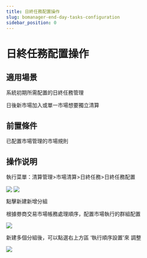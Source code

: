 ```yaml
---
title: 日終任務配置操作
slug: bomanager-end-day-tasks-configuration
sidebar_position: 0
---
```



# 日終任務配置操作

## 適用場景

系統初期所需配置的日終任務管理

日後新市場加入或單一市場想要獨立清算

## 前置條件

已配置市場管理的市場規則

## 操作说明

執行菜單：清算管理&gt;市場清算&gt;日終任務&gt;日終任務配置

<img src="/assets/KDKMb1AMLoc7VCxdgPDcVdMOnle.png" src-width="2522" src-height="1207" align="center"/>

<img src="/assets/DavnbHvmOoQTVJx3CX8cdsxbnxb.png" src-width="2462" src-height="502" align="center"/>

點擊新建新增分組

根據劵商交易市場帳務處理順序，配置市場執行的群組配置

<img src="/assets/LenTbnvd5ooT09x3fo3c4sVen6d.png" src-width="2440" src-height="934" align="center"/>

新建多個分組後，可以點選右上方區 ‘執行順序設置'來 調整

<img src="/assets/HsrqbKZ7Pobgibx4uThcxBE0nNc.png" src-width="2436" src-height="888" align="center"/>

